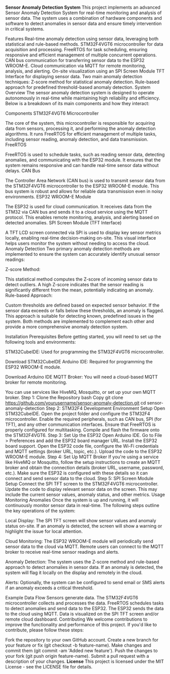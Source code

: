 **Sensor Anomaly Detection System**
This project implements an advanced Sensor Anomaly Detection System for real-time monitoring and analysis of sensor data. The system uses a combination of hardware components and software to detect anomalies in sensor data and ensure timely intervention in critical systems.

Features
Real-time anomaly detection using sensor data, leveraging both statistical and rule-based methods.
STM32F4VGT6 microcontroller for data acquisition and processing.
FreeRTOS for task scheduling, ensuring responsive and efficient management of multiple concurrent operations.
CAN bus communication for transferring sensor data to the ESP32 WROOM-E.
Cloud communication via MQTT for remote monitoring, analysis, and alerting.
On-site visualization using an SPI Screen Module TFT Interface for displaying sensor data.
Two main anomaly detection techniques:
Z-score method for statistical anomaly detection.
Rule-based approach for predefined threshold-based anomaly detection.
System Overview
The sensor anomaly detection system is designed to operate autonomously in real-time while maintaining high reliability and efficiency. Below is a breakdown of its main components and how they interact:

Components
STM32F4VGT6 Microcontroller

The core of the system, this microcontroller is responsible for acquiring data from sensors, processing it, and performing the anomaly detection algorithms.
It runs FreeRTOS for efficient management of multiple tasks, including sensor reading, anomaly detection, and data transmission.
FreeRTOS

FreeRTOS is used to schedule tasks, such as reading sensor data, detecting anomalies, and communicating with the ESP32 module. It ensures that the system remains responsive and can handle real-time sensor data without delays.
CAN Bus

The Controller Area Network (CAN bus) is used to transmit sensor data from the STM32F4VGT6 microcontroller to the ESP32 WROOM-E module. This bus system is robust and allows for reliable data transmission even in noisy environments.
ESP32 WROOM-E Module

The ESP32 is used for cloud communication. It receives data from the STM32 via CAN bus and sends it to a cloud service using the MQTT protocol. This enables remote monitoring, analysis, and alerting based on detected anomalies.
SPI Screen Module (TFT Interface)

A TFT LCD screen connected via SPI is used to display key sensor metrics locally, enabling real-time decision-making on-site. This visual interface helps users monitor the system without needing to access the cloud.
Anomaly Detection
Two primary anomaly detection methods are implemented to ensure the system can accurately identify unusual sensor readings:

Z-score Method:

This statistical method computes the Z-score of incoming sensor data to detect outliers. A high Z-score indicates that the sensor reading is significantly different from the mean, potentially indicating an anomaly.
Rule-based Approach:

Custom thresholds are defined based on expected sensor behavior. If the sensor data exceeds or falls below these thresholds, an anomaly is flagged. This approach is suitable for detecting known, predefined issues in the system.
Both methods are implemented to complement each other and provide a more comprehensive anomaly detection system.

Installation
Prerequisites
Before getting started, you will need to set up the following tools and environments:

STM32CubeIDE: Used for programming the STM32F4VGT6 microcontroller.

Download STM32CubeIDE
Arduino IDE: Required for programming the ESP32 WROOM-E module.

Download Arduino IDE
MQTT Broker: You will need a cloud-based MQTT broker for remote monitoring.

You can use services like HiveMQ, Mosquitto, or set up your own MQTT broker.
Step 1: Clone the Repository
bash
Copy
git clone https://github.com/yourusername/sensor-anomaly-detection.git
cd sensor-anomaly-detection
Step 2: STM32F4 Development Environment Setup
Open STM32CubeIDE.
Open the project folder and configure the STM32F4 microcontroller.
Enable the required peripherals, such as CAN bus, SPI (for TFT), and any other communication interfaces.
Ensure that FreeRTOS is properly configured for multitasking.
Compile and flash the firmware onto the STM32F4VGT6.
Step 3: Set Up the ESP32
Open Arduino IDE.
Go to File > Preferences and add the ESP32 board manager URL.
Install the ESP32 board support.
Open the ESP32 code file, configure the Wi-Fi credentials and MQTT settings (broker URL, topic, etc.).
Upload the code to the ESP32 WROOM-E module.
Step 4: Set Up MQTT Broker
If you're using a service like HiveMQ or Mosquitto, follow the setup instructions to create an MQTT broker and obtain the connection details (broker URL, username, password, etc.).
Make sure the ESP32 is configured with these details so it can connect and send sensor data to the cloud.
Step 5: SPI Screen Module Setup
Connect the SPI TFT screen to the STM32F4VGT6 microcontroller.
Update the code to display relevant sensor data on the screen. This may include the current sensor values, anomaly status, and other metrics.
Usage
Monitoring Anomalies
Once the system is up and running, it will continuously monitor sensor data in real-time. The following steps outline the key operations of the system:

Local Display: The SPI TFT screen will show sensor values and anomaly status on-site. If an anomaly is detected, the screen will show a warning or highlight the issue for local attention.

Cloud Monitoring: The ESP32 WROOM-E module will periodically send sensor data to the cloud via MQTT. Remote users can connect to the MQTT broker to receive real-time sensor readings and alerts.

Anomaly Detection: The system uses the Z-score method and rule-based approach to detect anomalies in sensor data. If an anomaly is detected, the system will flag it locally on the display and remotely in the cloud.

Alerts: Optionally, the system can be configured to send email or SMS alerts if an anomaly exceeds a critical threshold.

Example Data Flow
Sensors generate data.
The STM32F4VGT6 microcontroller collects and processes the data.
FreeRTOS schedules tasks to detect anomalies and send data to the ESP32.
The ESP32 sends the data to the cloud using MQTT.
Data is visualized on the SPI TFT screen and/or remote cloud dashboard.
Contributing
We welcome contributions to improve the functionality and performance of this project. If you'd like to contribute, please follow these steps:

Fork the repository to your own GitHub account.
Create a new branch for your feature or fix (git checkout -b feature-name).
Make changes and commit them (git commit -am 'Added new feature').
Push the changes to your fork (git push origin feature-name).
Submit a pull request with a description of your changes.
**License**
This project is licensed under the MIT License - see the LICENSE file for details.
